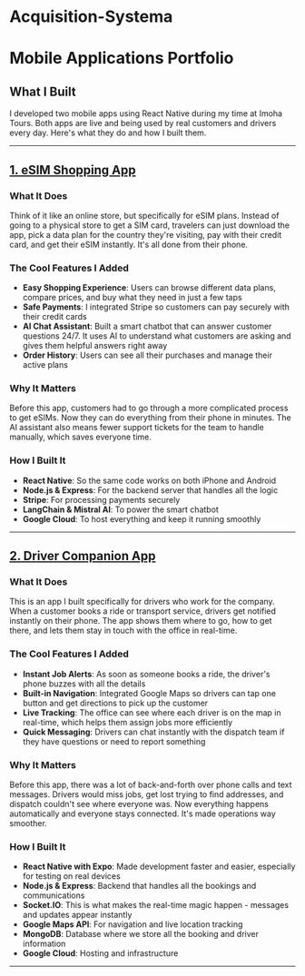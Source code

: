 # Acquisition-Systema

# Mobile Applications Portfolio

## What I Built

I developed two mobile apps using React Native during my time at Imoha Tours. Both apps are live and being used by real customers and drivers every day. Here's what they do and how I built them.

---

## [1. eSIM Shopping App](https://drive.google.com/file/d/1PGlJh_zHJIBu4SD03uHj-h2PEEYCqHHN/view?usp=drive_link)


### What It Does
Think of it like an online store, but specifically for eSIM plans. Instead of going to a physical store to get a SIM card, travelers can just download the app, pick a data plan for the country they're visiting, pay with their credit card, and get their eSIM instantly. It's all done from their phone.

### The Cool Features I Added
- **Easy Shopping Experience**: Users can browse different data plans, compare prices, and buy what they need in just a few taps
- **Safe Payments**: I integrated Stripe so customers can pay securely with their credit cards
- **AI Chat Assistant**: Built a smart chatbot that can answer customer questions 24/7. It uses AI to understand what customers are asking and gives them helpful answers right away
- **Order History**: Users can see all their purchases and manage their active plans

### Why It Matters
Before this app, customers had to go through a more complicated process to get eSIMs. Now they can do everything from their phone in minutes. The AI assistant also means fewer support tickets for the team to handle manually, which saves everyone time.

### How I Built It
- **React Native**: So the same code works on both iPhone and Android
- **Node.js & Express**: For the backend server that handles all the logic
- **Stripe**: For processing payments securely
- **LangChain & Mistral AI**: To power the smart chatbot
- **Google Cloud**: To host everything and keep it running smoothly

---

## [2. Driver Companion App](https://drive.google.com/file/d/11s0fNDGnx6wN5DBnOFOcMvbYB9-5PNDe/view?usp=drive_link)

### What It Does
This is an app I built specifically for drivers who work for the company. When a customer books a ride or transport service, drivers get notified instantly on their phone. The app shows them where to go, how to get there, and lets them stay in touch with the office in real-time.

### The Cool Features I Added
- **Instant Job Alerts**: As soon as someone books a ride, the driver's phone buzzes with all the details
- **Built-in Navigation**: Integrated Google Maps so drivers can tap one button and get directions to pick up the customer
- **Live Tracking**: The office can see where each driver is on the map in real-time, which helps them assign jobs more efficiently
- **Quick Messaging**: Drivers can chat instantly with the dispatch team if they have questions or need to report something

### Why It Matters
Before this app, there was a lot of back-and-forth over phone calls and text messages. Drivers would miss jobs, get lost trying to find addresses, and dispatch couldn't see where everyone was. Now everything happens automatically and everyone stays connected. It's made operations way smoother.

### How I Built It
- **React Native with Expo**: Made development faster and easier, especially for testing on real devices
- **Node.js & Express**: Backend that handles all the bookings and communications
- **Socket.IO**: This is what makes the real-time magic happen - messages and updates appear instantly
- **Google Maps API**: For navigation and live location tracking
- **MongoDB**: Database where we store all the booking and driver information
- **Google Cloud**: Hosting and infrastructure

---
